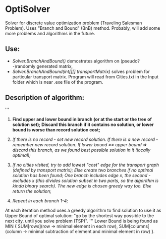 # OptiSolver
Solver for discrete value optimization problem (Traveling Salesman Problem). Uses "Branch and Bound" (BnB) method.
Probably, will add some more problems and algorithms in the future. 

## Use: 

- *Solver.BranchAndBound()* demostrates algorithm on (pseudo?-)randomly generated matrix, 
- *Solver.BranchAndBound(int[][] transportMatrix)* solves problem for particular transport matrix. Program will read from Cities.txt in the Input folder which is near .exe file of the program.

## Description of algorithm:
  '''  
  1. **Find upper and lower bound in branch (or at the start or the tree of solution set); Discard this branch if it contains no solution, or lower bound is worse than record solution cost;**

    
  2. *If there is no record - set new record solution. If there is a new record - remember new record solution.*
 *If lower bound == upper bound => discard this branch, as we found best possible solution in it (locally optimal);*

  
  3. *If no cities visited, try to add lowest "cost" edge for the transport graph (defined by transport matrix);*
  *Else create two branches if no optimal solution has been found; One branch includes edge x, the second - excludes x (this divides solution subset in two parts, so the algorithm is kinda binary search). The new edge is chosen greedy way too. Else return the solution;*
  
  5. *Repeat in each branch 1-4;*
  
  At each iteration method uses a greedy algorithm to find solution to use it as Upper Bound of optimal solution: "go by the
  shortest way possible to the next city, until you solve problem (TSP)".
  '''
  Lower Bound is being found as MIN {
                                     SUM[rows](row -> minimal element in each row), 
                                     SUM[columns](column -> minimal subtraction of element and minimal element in row)
                                    }.
  
  
